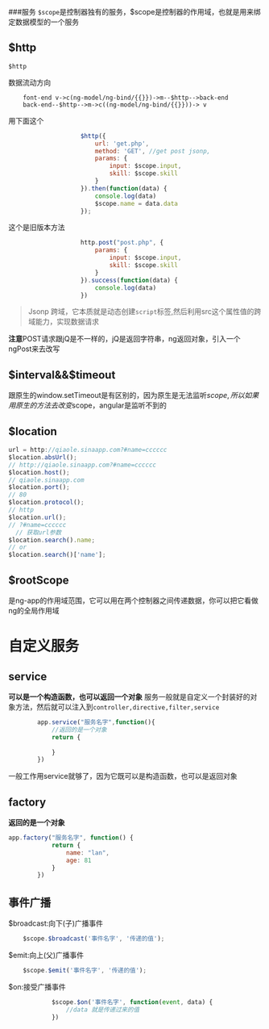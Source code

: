 ###服务
`$scope`是控制器独有的服务，$scope是控制器的作用域，也就是用来绑定数据模型的一个服务

## $http
`$http`

数据流动方向
```
	font-end v->c(ng-model/ng-bind/{{}})->m--$http-->back-end
	back-end--$http-->m->c((ng-model/ng-bind/{{}}))-> v
```
用下面这个
```javascript
					$http({
						url: 'get.php',
						method: 'GET', //get post jsonp,
						params: {
							input: $scope.input,
							skill: $scope.skill
						}
					}).then(function(data) {
						console.log(data)
						$scope.name = data.data
					});
```
这个是旧版本方法
```javascript
					http.post("post.php", {
						params: {
							input: $scope.input,
							skill: $scope.skill
						}
					}).success(function(data) {
						console.log(data)
					})
```

>Jsonp 跨域，它本质就是动态创建`script`标签,然后利用src这个属性值的跨域能力，实现数据请求

**注意**POST请求跟jQ是不一样的，jQ是返回字符串，ng返回对象，引入一个ngPost来去改写

## $interval&&$timeout
跟原生的window.setTimeout是有区别的，因为原生是无法监听$scope,所以如果用原生的方法去改变$scope，angular是监听不到的

## $location
```javascript
url = http://qiaole.sinaapp.com?#name=cccccc  
$location.absUrl();  
// http://qiaole.sinaapp.com?#name=cccccc  
$location.host();  
// qiaole.sinaapp.com  
$location.port();  
// 80  
$location.protocol();  
// http  
$location.url();  
// ?#name=cccccc
  // 获取url参数  
$location.search().name;  
// or  
$location.search()['name']; 
``` 

## $rootScope
是ng-app的作用域范围，它可以用在两个控制器之间传递数据，你可以把它看做ng的全局作用域

# 自定义服务
## service
**可以是一个构造函数，也可以返回一个对象**
服务一般就是自定义一个封装好的对象方法，然后就可以注入到`controller,directive,filter,service`
```javascript
		app.service("服务名字",function(){
			//返回的是一个对象
			return {
				
			}
		})
```
一般工作用service就够了，因为它既可以是构造函数，也可以是返回对象

## factory
**返回的是一个对象**
```javascript
app.factory("服务名字", function() {
			return {
				name: "lan",
				age: 81
			}
		})
```

## 事件广播
$broadcast:向下(子)广播事件
```javascript
	$scope.$broadcast('事件名字', '传递的值');
```

$emit:向上(父)广播事件
```javascript
	$scope.$emit('事件名字', '传递的值');
```

$on:接受广播事件
```javascript
			$scope.$on('事件名字', function(event, data) {
				//data 就是传递过来的值
			})
```